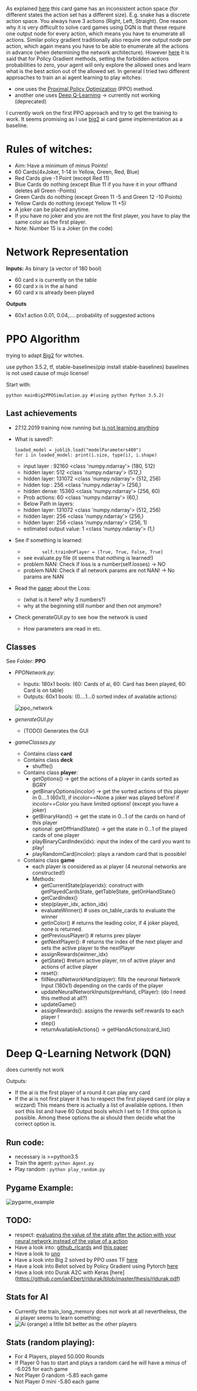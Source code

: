 As explained [here](https://ai.stackexchange.com/questions/9491/inconsistent-action-space-in-reinforcement-learning) this card game has an inconsistent action space (for different states the action set has a different size). E.g. snake has a discrete action space. You always have 3 actions (Right, Left, Straight). One reason why it is very difficult to solve card games using DQN is that these require one output node for every action, which means you have to enumerate all actions. Similar policy gradient traditionally also require one output node per action, which again means you have to be able to enumerate all the actions in advance (when determining the network architecture).
However [here](https://discuss.pytorch.org/t/how-to-implement-action-sampling-for-differing-allowed-actions/14481) it is said that for Policy Gradient methods, setting the forbidden actions probabilities to zero, your agent will only explore the allowed ones and learn what is the best action out of the allowed set.
In general I tried two different approaches to train an ai agent learning to play witches:
* one uses the [Proximal Policy Optimization](https://github.com/CesMak/witches_ai/tree/master/PPO) (PPO) method.
* another one uses [Deep Q-Learning](https://github.com/CesMak/witches_ai/tree/master/DQN) -> currently not working (deprecated)

 I currently work on the first PPO approach and try to get the training to work. It seems promising as I use [big2](https://github.com/henrycharlesworth/big2_PPOalgorithm) ai card game implementation as a baseline.

# Rules of witches:
*	Aim:	Have a minimum of minus Points!
*	60 	   Cards(4xJoker, 1-14 in Yellow, Green, Red, Blue)
*	Red    Cards give -1 Point (except Red 11)
*	Blue   Cards do nothing    (except Blue 11 if you have it in your offhand deletes all Green -Points)
*	Green  Cards do nothing	   (except Green 11 -5 and Green 12 -10 Points)
* Yellow Cards do nothing    (except Yellow 11 +5)
*	A joker can be placed anytime.
* If you have no joker and you are not the first player, you have to play the same color as the first player.
* Note: Number 15 is a Joker (in the code)

# Network Representation
**Inputs:**
As binary (a vector of 180 bool)
* 60 card x is currently on the table
* 60 card x is in the ai hand
* 60 card x is already been played

**Outputs**
* 60x1 action 0.01, 0.04,.... probability of suggested actions

# PPO Algorithm
trying to adapt [Big2](https://github.com/henrycharlesworth/big2_PPOalgorithm) for witches.

use python 3.5.2, tf, stable-baselines(pip install stable-baselines)
baselines is not used cause of mujo license!

Start with:
```
python mainBig2PPOSimulation.py #(using python Python 3.5.2)
```

## Last achievements
* 27.12.2019 training now running but [is not learning anything](https://github.com/henrycharlesworth/big2_PPOalgorithm/issues/8)
* What is saved?:
	```
	loaded_model = joblib.load("modelParameters400")
	for i in loaded_model: print(i.size, type(i), i.shape)
	```

	* input layer : 92160 <class 'numpy.ndarray'> (180, 512)  
	* hidden layer: 512 <class 'numpy.ndarray'> (512,)
	* hidden layer: 131072 <class 'numpy.ndarray'> (512, 256)
	* hidden top  : 256 <class 'numpy.ndarray'> (256,)
	* hidden dense: 15360 <class 'numpy.ndarray'> (256, 60)
	* Prob actions: 60 <class 'numpy.ndarray'> (60,)
	* Below Path in layers:
	* hidden layer: 131072 <class 'numpy.ndarray'> (512, 256)
	* hidden layer: 256 <class 'numpy.ndarray'> (256,)
	* hidden layer: 256 <class 'numpy.ndarray'> (256, 1)
	* estimated output value: 1 <class 'numpy.ndarray'> (1,)

* See if something is learned:
	+ ```		self.trainOnPlayer = [True, True, False, True]```
	+ see evaluate.py file (it seems that nothing is learned!)
	+ problem NAN: Check if loss is a number(self.losses) -> NO
	+ problem NAN: Check if all network params are not NAN! -> No params are NAN

* Read the [paper](https://arxiv.org/pdf/1808.10442) about the Loss:
	* (what is it here? why 3 numbers?)
	* why at the beginning still number and then not anymore?

* Check generateGUI.py to see how the network is used
	* How parameters are read in etc.

## Classes
See Folder: **PPO**

* *PPONetwork.py*:
	+ Inputs:  180x1 bools: (60: Cards of ai, 60: Card has been played, 60: Card is on table)
	+ Outputs: 60x1  bools: (0....1...0 sorted index of available actions)

	![ppo_network](imgs/network.png)

* *generateGUI.py*
	+ (TODO) Generates the GUI

* *gameClasses.py*
	+ Contains class **card**
	+ Contains class **deck**
		- shuffle()
	+ Contains class **player**:
		- getOptions() -> get the actions of a player in cards sorted as BGRY
		- getBinaryOptions(incolor) -> get the sorted actions of this player in 0....1 (60x1), if incolor==None a joker was played before! if incolor==Color you have limited options! (except you have a joker)
		- getBinaryHand() -> get the state in 0...1 of the cards on hand of this player
		- optional: getOffHandState() -> get the state in 0...1 of the played cards of one player
		- playBinaryCardIndex(idx): input the index of the card you want to play!
		- playRandomCard(incolor):  plays a random card that is possible!
	+ Contains class **game**
		+ each player is considered as ai player (4 neuronal networks are constructed!)
		+ Methods:
			- getCurrentState(playeridx): construct with getPlayedCardsState, getTableState, getOnHandState()
			- getCardIndex()
			- step(player_idx, action_idx)
			- evaluateWinner() # uses on_table_cards to evaluate the winner
			- getInColor()    # returns the leading color, if 4 joker played, none is returned.
			- getPreviousPlayer() # returns prev player
			- getNextPlayer(): # returns the index of the next player and sets the active player to the nextPlayer
			- assignRewards(winner_idx)
			- getState() #return active player, nn of active player and actions of active player
			- reset():
			- fillNeuralNetworkHand(player): fills the neuronal Network Input (180x1) depending on the cards of the player
			- updateNeuralNetworkInputs(prevHand, cPlayer): (do I need this method at all?)
			- updateGame()
			- assignRewards(): assigns the rewards self.rewards to each player !
			- step()
			- returnAvailableActions() -> getHandActions(card_list)


# Deep Q-Learning Network (DQN)
does currently not work

Outputs:
* If the ai is the first player of a round it can play any card
* If the ai is not first player it has to respect the first played card (or play a wizzard)
This means there is actually a list of available options. I then sort this list and have 60 Output bools which I set to 1 if this option is possible. Among these options the ai should then decide what the correct option is.

## Run code:
* necessary is >=python3.5
* Train the agent: ```python Agent.py```
* Play random    : ```python play_random.py```

## Pygame Example:
![pygame_example](imgs/pygame.gif)

## TODO:
* respect: [evaluating the value of the state after the action with your neural network instead of the value of a action](https://ai.stackexchange.com/questions/16999/dqn-card-game-how-to-represent-the-actions)
* Have a look into: [github_rlcards](https://github.com/datamllab/rlcard) and [this paper](https://arxiv.org/abs/1910.04376)
* Have a look to    [uno](https://github.com/datamllab/rlcard/blob/master/examples/uno_dqn.py)
* Have a look into Big 2 solved by PPO uses TF [here](https://github.com/henrycharlesworth/big2_PPOalgorithm)
* Have a look into Belot solved by Policy Gradient using Pytorch [here](https://github.com/bornabesic/belot/blob/master/players/PlayerRL/policy.py)
* Have a look into Durak A2C with Keras [here] (https://github.com/janEbert/rldurak/blob/master/thesis/rldurak.pdf)

## Stats for AI
* Currently the train_long_memory does not work at all nevertheless, the ai player seems to learn something:
* ![Ai (orange) a little bit better as the other players](imgs/ai_.png)


## Stats (random playing):
* For 4 Players, played 50.000 Rounds
* If Player 0 has to start and plays a random card he will have a minus of -6.025 for each game
* Not Player 0  random	-5.85 each game
* Not Player 0  mini	    -5.80 each game
